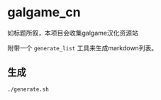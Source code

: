 # galgame_cn

如标题所叙，本项目会收集galgame汉化资源站

附带一个 `generate_list` 工具来生成markdown列表。

## 生成

```bash
./generate.sh
```
